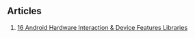 ## Articles

1. [16 Android Hardware Interaction & Device Features Libraries](https://freedium.cfd/https://medium.com/@niranjanky14/16-android-hardware-interaction-device-features-libraries-dfbde685b20a)